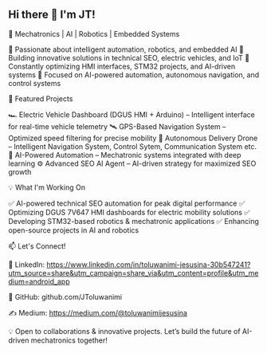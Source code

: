 ## Hi there 👋 I'm JT!

🚀 Mechatronics | AI | Robotics | Embedded Systems

🔹 Passionate about intelligent automation, robotics, and embedded AI
🔹 Building innovative solutions in technical SEO, electric vehicles, and IoT
🔹 Constantly optimizing HMI interfaces, STM32 projects, and AI-driven systems
🔹 Focused on AI-powered automation, autonomous navigation, and control systems

📌 Featured Projects

  🏎️ Electric Vehicle Dashboard (DGUS HMI + Arduino) – Intelligent interface for real-time vehicle telemetry
  🛰️ GPS-Based Navigation System – Optimized speed filtering for precise mobility
  🚀 Autonomous Delivery Drone – Intelligent Navigation System, Control Sytem, Communication System etc.
  🤖 AI-Powered Automation – Mechatronic systems integrated with deep learning
  ⚙️ Advanced SEO AI Agent – AI-driven strategy for maximized SEO growth

💡 What I'm Working On

✅ AI-powered technical SEO automation for peak digital performance
✅ Optimizing DGUS 7V647 HMI dashboards for electric mobility solutions
✅ Developing STM32-based robotics & mechatronic applications
✅ Enhancing open-source projects in AI and robotics

📫 Let's Connect!

🔗 LinkedIn: https://www.linkedin.com/in/toluwanimi-jesusina-30b547241?utm_source=share&utm_campaign=share_via&utm_content=profile&utm_medium=android_app

📂 GitHub: github.com/JToluwanimi

✍️ Medium: https://medium.com/@toluwanimijesusina


💡 Open to collaborations & innovative projects. Let’s build the future of AI-driven mechatronics together!

